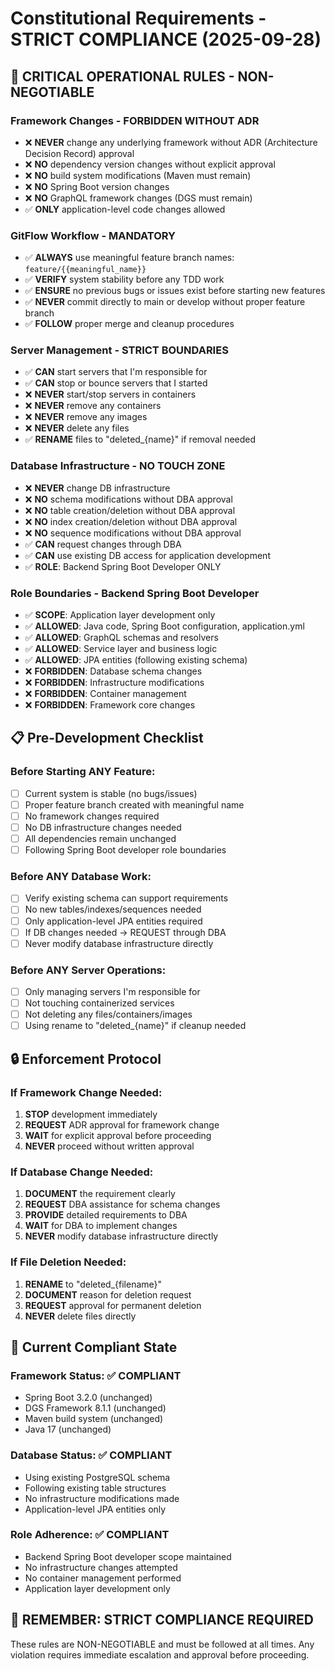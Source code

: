 # Constitutional Requirements - STRICT COMPLIANCE (2025-09-28)

## 🚨 CRITICAL OPERATIONAL RULES - NON-NEGOTIABLE

### **Framework Changes - FORBIDDEN WITHOUT ADR**
- ❌ **NEVER** change any underlying framework without ADR (Architecture Decision Record) approval
- ❌ **NO** dependency version changes without explicit approval
- ❌ **NO** build system modifications (Maven must remain)
- ❌ **NO** Spring Boot version changes
- ❌ **NO** GraphQL framework changes (DGS must remain)
- ✅ **ONLY** application-level code changes allowed

### **GitFlow Workflow - MANDATORY**
- ✅ **ALWAYS** use meaningful feature branch names: `feature/{{meaningful_name}}`
- ✅ **VERIFY** system stability before any TDD work
- ✅ **ENSURE** no previous bugs or issues exist before starting new features
- ✅ **NEVER** commit directly to main or develop without proper feature branch
- ✅ **FOLLOW** proper merge and cleanup procedures

### **Server Management - STRICT BOUNDARIES**
- ✅ **CAN** start servers that I'm responsible for
- ✅ **CAN** stop or bounce servers that I started
- ❌ **NEVER** start/stop servers in containers
- ❌ **NEVER** remove any containers
- ❌ **NEVER** remove any images
- ❌ **NEVER** delete any files
- ✅ **RENAME** files to "deleted_{name}" if removal needed

### **Database Infrastructure - NO TOUCH ZONE**
- ❌ **NEVER** change DB infrastructure
- ❌ **NO** schema modifications without DBA approval
- ❌ **NO** table creation/deletion without DBA approval
- ❌ **NO** index creation/deletion without DBA approval
- ❌ **NO** sequence modifications without DBA approval
- ✅ **CAN** request changes through DBA
- ✅ **CAN** use existing DB access for application development
- ✅ **ROLE**: Backend Spring Boot Developer ONLY

### **Role Boundaries - Backend Spring Boot Developer**
- ✅ **SCOPE**: Application layer development only
- ✅ **ALLOWED**: Java code, Spring Boot configuration, application.yml
- ✅ **ALLOWED**: GraphQL schemas and resolvers
- ✅ **ALLOWED**: Service layer and business logic
- ✅ **ALLOWED**: JPA entities (following existing schema)
- ❌ **FORBIDDEN**: Database schema changes
- ❌ **FORBIDDEN**: Infrastructure modifications
- ❌ **FORBIDDEN**: Container management
- ❌ **FORBIDDEN**: Framework core changes

## 📋 Pre-Development Checklist

### Before Starting ANY Feature:
- [ ] Current system is stable (no bugs/issues)
- [ ] Proper feature branch created with meaningful name
- [ ] No framework changes required
- [ ] No DB infrastructure changes needed
- [ ] All dependencies remain unchanged
- [ ] Following Spring Boot developer role boundaries

### Before ANY Database Work:
- [ ] Verify existing schema can support requirements
- [ ] No new tables/indexes/sequences needed
- [ ] Only application-level JPA entities required
- [ ] If DB changes needed → REQUEST through DBA
- [ ] Never modify database infrastructure directly

### Before ANY Server Operations:
- [ ] Only managing servers I'm responsible for
- [ ] Not touching containerized services
- [ ] Not deleting any files/containers/images
- [ ] Using rename to "deleted_{name}" if cleanup needed

## 🔒 Enforcement Protocol

### If Framework Change Needed:
1. **STOP** development immediately
2. **REQUEST** ADR approval for framework change
3. **WAIT** for explicit approval before proceeding
4. **NEVER** proceed without written approval

### If Database Change Needed:
1. **DOCUMENT** the requirement clearly
2. **REQUEST** DBA assistance for schema changes
3. **PROVIDE** detailed requirements to DBA
4. **WAIT** for DBA to implement changes
5. **NEVER** modify database infrastructure directly

### If File Deletion Needed:
1. **RENAME** to "deleted_{filename}"
2. **DOCUMENT** reason for deletion request
3. **REQUEST** approval for permanent deletion
4. **NEVER** delete files directly

## 🎯 Current Compliant State

### Framework Status: ✅ COMPLIANT
- Spring Boot 3.2.0 (unchanged)
- DGS Framework 8.1.1 (unchanged)
- Maven build system (unchanged)
- Java 17 (unchanged)

### Database Status: ✅ COMPLIANT
- Using existing PostgreSQL schema
- Following existing table structures
- No infrastructure modifications made
- Application-level JPA entities only

### Role Adherence: ✅ COMPLIANT
- Backend Spring Boot developer scope maintained
- No infrastructure changes attempted
- No container management performed
- Application layer development only

## 🚨 REMEMBER: STRICT COMPLIANCE REQUIRED

These rules are NON-NEGOTIABLE and must be followed at all times. Any violation requires immediate escalation and approval before proceeding.
